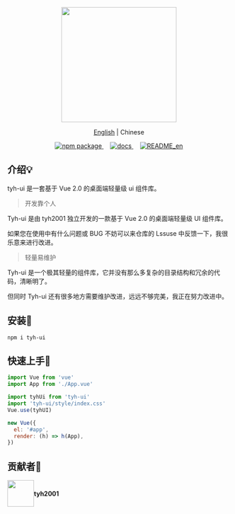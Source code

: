 <p align="center">
    <img height="260px" src="https://tianyuhao.cn/images/tyh-ui/tyh-ui-logo.svg">
</p>

<p align="center">
   <a href="https://github.com/Tyh2001/tyh-ui/blob/master/README.md">English</a> | Chinese
</p>

<p align="center">
  <a href="https://www.npmjs.com/package/tyh-ui">
    <img src="https://badgen.net/npm/v/tyh-ui" alt="npm package">
  </a>
  <a style="margin-left:15px;" href="https://tianyuhao.cn/tyhui">
    <img src="https://img.shields.io/badge/tyh--ui-docs-green" alt="docs">
  </a>
  <a style="margin-left:15px;" href="https://github.com/Tyh2001/tyh-ui/blob/master/README.md">
    <img src="https://img.shields.io/badge/tyh--ui-README__en-brightgreen" alt="README_en">
  </a>
</p>

## 介绍:bulb:

tyh-ui 是一套基于 Vue 2.0 的桌面端轻量级 ui 组件库。

> 开发靠个人

Tyh-ui 是由 tyh2001 独立开发的一款基于 Vue 2.0 的桌面端轻量级 UI 组件库。

如果您在使用中有什么问题或 BUG 不妨可以来仓库的 Lssuse 中反馈一下，我很乐意来进行改进。

> 轻量易维护

Tyh-ui 是一个极其轻量的组件库，它并没有那么多复杂的目录结构和冗余的代码，清晰明了。

但同时 Tyh-ui 还有很多地方需要维护改进，远远不够完美，我正在努力改进中。

## 安装:wrench:

```shell
npm i tyh-ui
```

## 快速上手:key:

```js
import Vue from 'vue'
import App from './App.vue'

import tyhUi from 'tyh-ui'
import 'tyh-ui/style/index.css'
Vue.use(tyhUI)

new Vue({
  el: '#app',
  render: (h) => h(App),
})
```

## 贡献者:wave:

<div style="display: flex; align-items: center;">
  <img style=" float: left;" height="60px" src="https://www.hualigs.cn/image/608132a6c15b2.jpg">
  <h4 style="display: inline-block;">tyh2001</h4>
</div>
